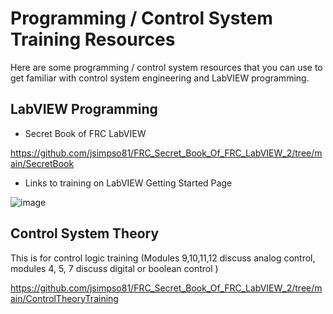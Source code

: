 # Programming / Control System Training Resources


Here are some programming / control system resources that you can use to get familiar with control system engineering and LabVIEW programming.

## LabVIEW Programming

- Secret Book of FRC LabVIEW

https://github.com/jsimpso81/FRC_Secret_Book_Of_FRC_LabVIEW_2/tree/main/SecretBook

- Links to training on LabVIEW Getting Started Page

![image](https://user-images.githubusercontent.com/60305400/215582408-323d8b00-94af-4000-98ea-cadb2f2588a1.png)


## Control System Theory

This is for control logic training  (Modules  9,10,11,12 discuss analog control, modules  4, 5, 7 discuss digital or boolean control )

https://github.com/jsimpso81/FRC_Secret_Book_Of_FRC_LabVIEW_2/tree/main/ControlTheoryTraining





